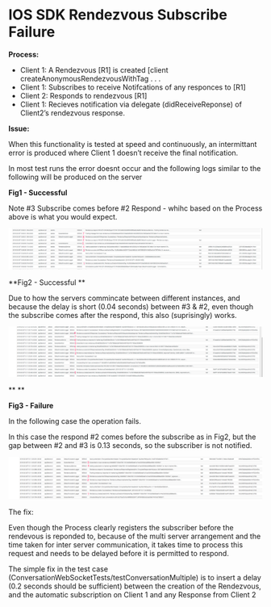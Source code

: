 # IOS SDK Rendezvous Subscribe Failure

**Process:**

* Client 1: A Rendezvous [R1] is created [client createAnonymousRendezvousWithTag . . .
* Client 1: Subscribes to receive Notifcations of any responces to [R1]
* Client 2: Responds to rendezvous [R1]
* Client 1: Recieves notification via delegate (didReceiveReponse) of Client2’s rendezvous response.

**Issue:**

 When this functionality is tested at speed and continuously, an intermittant error is produced where Client 1 doesn’t receive the final notification.

 In most test runs the error doesnt occur and the following logs similar to the following will be produced on the server

**Fig1 - Successful**

 Note \#3 Subscribe comes before \#2 Respond - whihc based on the Process above is what you would expect.

![Kibana\\\_3\\\_-\\\_Qredo\\\_Logs.png](resources/4C07AA13E5E7617BDB127C711C5921D1.png)

**Fig2 - Successful **

Due to how the servers commincate between different instances, and because the delay is short (0.04 seconds) between \#3 & \#2, even though the subscribe comes after the respond, this also (suprisingly) works.

![success.png](resources/003F1824A61BD5F81392E50BC5DCFA76.png)

**
**

**Fig3 - Failure**

In the following case the operation fails.

In this case the respond \#2 comes before the subscribe as in Fig2, but the gap between \#2 and \#3 is 0.13 seconds, so the subscriber is not notified.

![fail.png](resources/0E8467A3469FBCC19E770904EA17A3F5.png)

The fix:

Even though the Process clearly registers the subscriber before the rendevous is reponded to, because of the multi server arrangement and the time taken for inter server communication, it takes time to process this request and needs to be delayed before it is permitted to respond.

The simple fix in the test case (ConversationWebSocketTests/testConversationMultiple)  is to insert a delay (0.2 seconds should be sufficient) between the creation of the Rendezvous, and the automatic subscription on Client 1 and any Response from Client 2